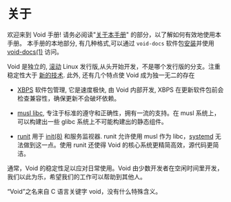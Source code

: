 # 关于

欢迎来到 Void 手册! 请务必阅读"[关于本手册](./about-this-handbook.md)" 的部分，以了解如何有效地使用本手册。
本手册的本地部分, 有几种格式,可以通过 `void-docs` 软件包[安装](../xbps/index.md)并使用 [void-docs(1)](https://man.voidlinux.org/void-docs.1) 访问。

Void 是独立的, [滚动](https://en.wikipedia.org/wiki/Rolling_release) Linux 发行版,从头开始开发，不是哪个发行版的分支。注重稳定性大于
[新的技术](https://en.wikipedia.org/wiki/Bleeding_edge_technology). 此外, 还有几个特点使 Void 成为独一无二的存在
 
-  [XBPS](https://github.com/void-linux/xbps) 软件包管理, 它是速度极快, 由 Void 内部开发, XBPS 在更新软件包前会检查兼容性，确保更新不会破坏依赖。
-  [musl libc](https://musl.libc.org/), 专注于标准的遵守和正确性，拥有一流的支持。在 musl 系统上，可以构建出一些 glibc 系统上不可能构建出的静态组件。
   
- [runit](../config/services/index.md) 用于
   [init(8)](https://man.voidlinux.org/init.8) 和服务监视器. runit 允许使用 musl 作为 libc，[systemd](https://www.freedesktop.org/wiki/Software/systemd/) 无法做到这一点。使用 runit 还使得 Void 的核心系统更精简高效，源代码更简洁。

通常，Void 的稳定性足以应对日常使用。Void 由少数开发者在空闲时间里开发，我们以此为乐，希望我们的工作可以帮助到其他人。

“Void”之名来自 C 语言关键字 void，没有什么特殊含义。
